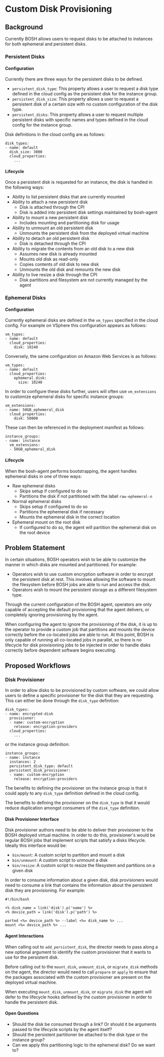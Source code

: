 # Custom Disk Provisioning

## Background

Currently BOSH allows users to request disks to be attached to instances for
both ephemeral and persistent disks.

### Persistent Disks

#### Configuration

Currently there are three ways for the persistent disks to be defined.

* `persistent_disk_type`: This property allows a user to request a disk type
  defined in the cloud config as the persistent disk for the instance group.
* `persistent_disk_size`: This property allows a user to request a persistent
  disk of a certain size with no custom configuration of the disk type.
* `persistent_disks`: This property allows a user to request multiple persistent
  disks with specific names and types defined in the cloud config for the
  instance group.

Disk definitions in the cloud config are as follows:

```
disk_types:
- name: default
  disk_size: 3000
  cloud_properties:
    ...
```

#### Lifecycle

Once a persistent disk is requested for an instance, the disk is handled in the
following ways:

* Ability to list persistent disks that are currently mounted
* Ability to attach a new persistent disk
  * Disk is attached through the CPI
  * Disk is added into persistent disk settings maintained by bosh-agent
* Ability to mount a new persistent disk
  * Includes mounting and partitioning disk for usage
* Ability to unmount an old persistent disk
  * Unmounts the persistent disk from the deployed virtual machine
* Ability to detach an old persistent disk
  * Disk is detached through the CPI
* Ability to migrate the contents from an old disk to a new disk
  * Assumes new disk is already mounted
  * Mounts old disk as read-only
  * Copies contents of old disk to new disk
  * Unmounts the old disk and remounts the new disk
* Ability to live resize a disk through the CPI
  * Disk partitions and filesystem are not currently managed by the agent

### Ephemeral Disks

#### Configuration

Currently ephemeral disks are defined in the `vm_types` specified in the cloud
config. For example on VSphere this configuration appears as follows:

```
vm_types:
- name: default
  cloud_properties:
    disk: 10240
```

Conversely, the same configuration on Amazon Web Services is as follows:

```
vm_types:
- name: default
  cloud_properties:
    ephemeral_disk:
      size: 10240
```

In order to configure these disks further, users will often use `vm_extensions`
to customize ephemeral disks for specific instance groups:

```
vm_extensions:
- name: 50GB_ephemeral_disk
  cloud_properties:
    disk: 50000
```

These can then be referenced in the deployment manifest as follows:

```
instance_groups:
- name: instance
  vm_extensions:
  - 50GB_ephemeral_disk
```

#### Lifecycle

When the bosh-agent performs bootstrapping, the agent handles ephemeral disks in
one of three ways:

* Raw ephemeral disks
  * Skips setup if configured to do so
  * Partitions the disk if not partitioned with the label `raw-ephemeral-n`
* Normal ephemeral disks
  * Skips setup if configured to do so
  * Partitions the ephemeral disk if necessary
  * Mounts the ephemeral disk in the correct location
* Ephemeral mount on the root disk
  * If configured to do so, the agent will partition the ephemeral disk on the
    root device

## Problem Statement

In certain situations, BOSH operators wish to be able to customize the manner in
which disks are mounted and partitioned. For example:

* Operators wish to use custom encryption software in order to encrypt the
  persistent disk at rest. This involves allowing the software to mount the
  filesystem before BOSH jobs are able to run and access the disk.
* Operators wish to mount the persistent storage as a different filesystem type.

Through the current configuration of the BOSH agent, operators are only capable
of accepting the default provisioning that the agent delivers, or completely
ignoring provisioning by the agent.

When configuring the agent to ignore the provisioning of the disk, it is up to
the operator to provide a custom job that partitions and mounts the device
correctly before the co-located jobs are able to run. At this point, BOSH is
only capable of running all co-located jobs in parallel, so there is no
lifecycle for disk provisioning jobs to be injected in order to handle disks
correctly before dependent software begins executing.

## Proposed Workflows

### Disk Provisioner

In order to allow disks to be provisioned by custom software, we could allow
users to define a specific provisioner for the disk that they are requesting.
This can either be done through the `disk_type` definition:

```
disk_types:
- name: encrypted-disk
  provisioner:
  - name: custom-encryption
    release: encryption-providers
  cloud_properties:
    ...
```

or the instance group definition:

```
instance_groups:
- name: instance
  instances: 2
  persistent_disk_type: default
  persistent_disk_provisioner:
  - name: custom-encryption
    release: encryption-providers
```

The benefits to defining the provisioner on the instance group is that it could
apply to any `disk_type` definition defined in the cloud config.

The benefits to defining the provisioner on the `disk_type` is that it would
reduce duplication amongst consumers of the `disk_type` definition.

#### Disk Provisioner Interface

Disk provisioner authors need to be able to deliver their provisioner to the
BOSH deployed virtual machine. In order to do this, provisioner's would be
regular BOSH jobs that implement scripts that satisfy a disks lifecycle. Ideally
this interface would be:

* `bin/mount`: A custom script to partition and mount a disk
* `bin/unmount`: A custom script to unmount a disk
* `bin/resize`: A custom script to resize the filesystem and partitions on a
  given disk

In order to consume information about a given disk, disk provisioners would need
to consume a link that contains the information about the persistent disk they
are provisioning. For example:

```
#!/bin/bash

<% disk_name = link('disk').p('name') %>
<% device_path = link('disk').p('path') %>

parted <%= device_path %> --label <%= disk_name %> ...
mount <%= device_path %> ...
```

#### Agent Interactions

When calling out to `add_persistent_disk`, the director needs to pass along a
new optional argument to identify the custom provisioner that it wants to use
for the persistent disk.

Before calling out to the `mount_disk`, `unmount_disk`, or `migrate_disk`
methods on the agent, the director would need to call `prepare` or `apply` to
ensure that the packages associated with the custom provisioner are present on
the deployed virtual machine.

When executing `mount_disk`, `unmount_disk`, or `migrate_disk` the agent will
defer to the lifecycle hooks defined by the custom provisioner in order to
handle the persistent disk.

#### Open Questions

* Should the disk be consumed through a link? Or should it be arguments passed
  to the lifecycle scripts by the agent itself?
* Should the persistent partitioner be attached to the disk type or the instance
  group?
* Can we apply this partitioning logic to the ephemeral disk? Do we want to?
